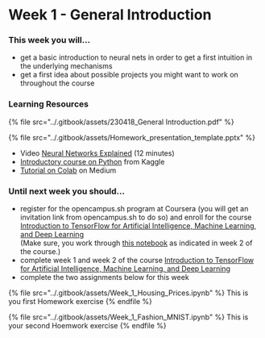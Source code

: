 # Week 1 - General Introduction

### This week you will...

* get a basic introduction to neural nets in order to get a first intuition in the underlying mechanisms
* get a first idea about possible projects you might want to work on throughout the course

### Learning Resources

{% file src="../.gitbook/assets/230418_General Introduction.pdf" %}

{% file src="../.gitbook/assets/Homework_presentation_template.pptx" %}

* Video [Neural Networks Explained](https://www.youtube.com/watch?v=GvQwE2OhL8I) (12 minutes)
* [Introductory course on Python](https://www.kaggle.com/learn/python) from Kaggle
* [Tutorial on Colab](https://medium.com/towards-artificial-intelligence/google-colab-101-tutorial-with-python-tips-tricks-and-faq-7689bd4d24b4) on Medium

### Until next week you should...

* register for the opencampus.sh program at Coursera (you will get an invitation link from opencampus.sh to do so) and enroll for the course [Introduction to TensorFlow for Artificial Intelligence, Machine Learning, and Deep Learning](https://www.coursera.org/learn/introduction-tensorflow/)\
  (Make sure, you work through [this notebook](https://github.com/lmoroney/dlaicourse/blob/master/Course%201%20-%20Part%204%20-%20Lesson%202%20-%20Notebook.ipynb) as indicated in week 2 of the course.)
* complete week 1 and week 2 of the course [Introduction to TensorFlow for Artificial Intelligence, Machine Learning, and Deep Learning](https://www.coursera.org/learn/introduction-tensorflow/)
* complete the two assignments below for this week



{% file src="../.gitbook/assets/Week_1_Housing_Prices.ipynb" %}
This is you first Homework exercise
{% endfile %}



{% file src="../.gitbook/assets/Week_1_Fashion_MNIST.ipynb" %}
This is your second Hoemwork exercise
{% endfile %}


